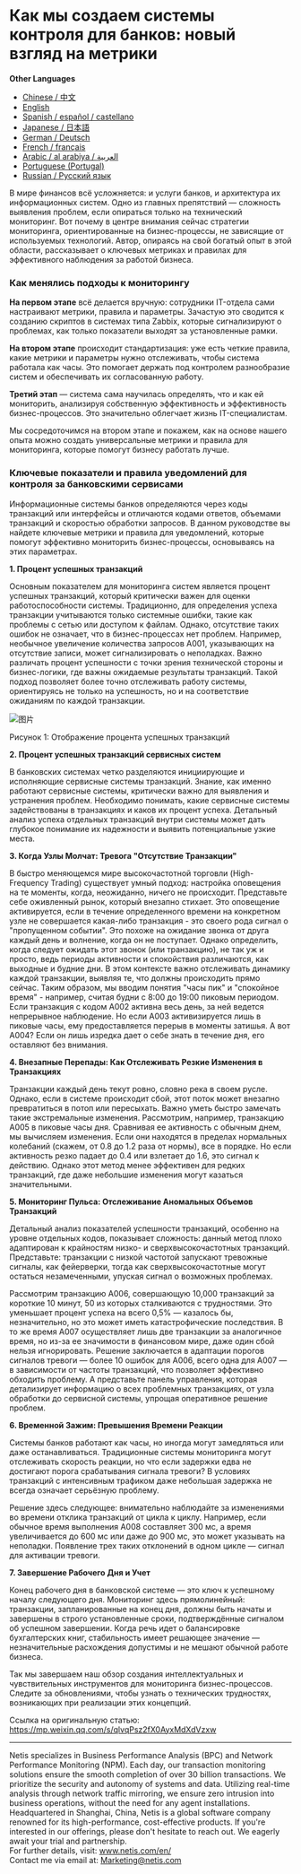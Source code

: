 # Как мы создаем системы контроля для банков: новый взгляд на метрики

**Other Languages**

+ [Chinese / 中文](https://github.com/lvdeshuii/OverFlow/blob/main/docs/zh/Crafting-Business-Monitoring-Metrics-for-Bank-IT-Systems-zh.md)
+ [English](https://github.com/lvdeshuii/OverFlow/blob/main/docs/en/Crafting-Business-Monitoring-Metrics-for-Bank-IT-Systems-en.md)
+ [Spanish / español / castellano](https://github.com/lvdeshuii/OverFlow/blob/main/docs/es/Crafting-Business-Monitoring-Metrics-for-Bank-IT-Systems-es.md)
+ [Japanese / 日本語](https://github.com/lvdeshuii/OverFlow/blob/main/docs/ja/Crafting-Business-Monitoring-Metrics-for-Bank-IT-Systems-ja.md)
+ [German / Deutsch](https://github.com/lvdeshuii/OverFlow/blob/main/docs/de/Crafting-Business-Monitoring-Metrics-for-Bank-IT-Systems-de.md)
+ [French / français](https://github.com/lvdeshuii/OverFlow/blob/main/docs/fr/Crafting-Business-Monitoring-Metrics-for-Bank-IT-Systems-fr.md)
+ [Arabic / al arabiya / العربية](https://github.com/lvdeshuii/OverFlow/blob/main/docs/ar/Crafting-Business-Monitoring-Metrics-for-Bank-IT-Systems-ar.md)
+ [Portuguese (Portugal)](https://github.com/lvdeshuii/OverFlow/blob/main/docs/pt/Crafting-Business-Monitoring-Metrics-for-Bank-IT-Systems-pt.md)
+ [Russian / Русский язык](https://github.com/lvdeshuii/OverFlow/blob/main/docs/ru/Crafting-Business-Monitoring-Metrics-for-Bank-IT-Systems-ru.md)

В мире финансов всё усложняется: и услуги банков, и архитектура их информационных систем. Одно из главных препятствий — сложность выявления проблем, если опираться только на технический мониторинг. Вот почему в центре внимания сейчас стратегии мониторинга, ориентированные на бизнес-процессы, не зависящие от используемых технологий. Автор, опираясь на свой богатый опыт в этой области, рассказывает о ключевых метриках и правилах для эффективного наблюдения за работой бизнеса.

### Как менялись подходы к мониторингу

**На первом этапе** всё делается вручную: сотрудники IT-отдела сами настраивают метрики, правила и параметры. Зачастую это сводится к созданию скриптов в системах типа Zabbix, которые сигнализируют о проблемах, как только показатели выходят за установленные рамки.

**На втором этапе** происходит стандартизация: уже есть четкие правила, какие метрики и параметры нужно отслеживать, чтобы система работала как часы. Это помогает держать под контролем разнообразие систем и обеспечивать их согласованную работу.

**Третий этап** — система сама научилась определять, что и как ей мониторить, анализируя собственную эффективность и эффективность бизнес-процессов. Это значительно облегчает жизнь IT-специалистам.

Мы сосредоточимся на втором этапе и покажем, как на основе нашего опыта можно создать универсальные метрики и правила для мониторинга, которые помогут бизнесу работать лучше.

### Ключевые показатели и правила уведомлений для контроля за банковскими сервисами

Информационные системы банков определяются через коды транзакций или интерфейсы и отличаются кодами ответов, объемами транзакций и скоростью обработки запросов. В данном руководстве вы найдете ключевые метрики и правила для уведомлений, которые помогут эффективно мониторить бизнес-процессы, основываясь на этих параметрах.

**1. Процент успешных транзакций**

Основным показателем для мониторинга систем является процент успешных транзакций, который критически важен для оценки работоспособности системы. Традиционно, для определения успеха транзакции учитываются только системные ошибки, такие как проблемы с сетью или доступом к файлам. Однако, отсутствие таких ошибок не означает, что в бизнес-процессах нет проблем. Например, необычное увеличение количества запросов A001, указывающих на отсутствие записи, может сигнализировать о неполадках. Важно различать процент успешности с точки зрения технической стороны и бизнес-логики, где важны ожидаемые результаты транзакций. Такой подход позволяет более точно отслеживать работу системы, ориентируясь не только на успешность, но и на соответствие ожиданиям по каждой транзакции.

![图片](https://mmbiz.qpic.cn/sz_mmbiz_png/MR8pzzoKXjZp8SC2icFBL32T5nicZc8Nn56cTG16anNEMp3ug4lF03nnh9vKEyp8aHLvoe5x0Fvibo1SDTlNmydeQ/640?wx_fmt=png&tp=webp&wxfrom=5&wx_lazy=1&wx_co=1)

Рисунок 1: Отображение процента успешных транзакций

**2. Процент успешных транзакций сервисных систем**

В банковских системах четко разделяются инициирующие и исполняющие сервисные системы транзакций. Знание, как именно работают сервисные системы, критически важно для выявления и устранения проблем. Необходимо понимать, какие сервисные системы задействованы в транзакциях и каков их процент успеха. Детальный анализ успеха отдельных транзакций внутри системы может дать глубокое понимание их надежности и выявить потенциальные узкие места.

**3. Когда Узлы Молчат: Тревога "Отсутствие Транзакции"**

В быстро меняющемся мире высокочастотной торговли (High-Frequency Trading) существует умный подход: настройка оповещения на те моменты, когда, неожиданно, ничего не происходит. Представьте себе оживленный рынок, который внезапно стихает. Это оповещение активируется, если в течение определенного времени на конкретном узле не совершается какая-либо транзакция - это своего рода сигнал о "пропущенном событии". Это похоже на ожидание звонка от друга каждый день и волнение, когда он не поступает. Однако определить, когда следует ожидать этот звонок (или транзакцию), не так уж и просто, ведь периоды активности и спокойствия различаются, как выходные и будние дни. В этом контексте важно отслеживать динамику каждой транзакции, выявляя те, что должны происходить прямо сейчас. Таким образом, мы вводим понятия "часы пик" и "спокойное время" - например, считая будни с 8:00 до 19:00 пиковым периодом. Если транзакция с кодом A002 активна весь день, за ней ведется непрерывное наблюдение. Но если A003 активизируется лишь в пиковые часы, ему предоставляется перерыв в моменты затишья. А вот A004? Если он лишь изредка дает о себе знать в течение дня, его оставляют без внимания.

**4. Внезапные Перепады: Как Отслеживать Резкие Изменения в Транзакциях**

Транзакции каждый день текут ровно, словно река в своем русле. Однако, если в системе происходит сбой, этот поток может внезапно превратиться в потоп или пересыхать. Важно уметь быстро замечать такие экстремальные изменения. Рассмотрим, например, транзакцию A005 в пиковые часы дня. Сравнивая ее активность с обычным днем, мы вычисляем изменения. Если они находятся в пределах нормальных колебаний (скажем, от 0.8 до 1.2 раза от нормы), все в порядке. Но если активность резко падает до 0.4 или взлетает до 1.6, это сигнал к действию. Однако этот метод менее эффективен для редких транзакций, где даже небольшие изменения могут казаться значительными.

**5. Мониторинг Пульса: Отслеживание Аномальных Объемов Транзакций**

Детальный анализ показателей успешности транзакций, особенно на уровне отдельных кодов, показывает сложность: данный метод плохо адаптирован к крайностям низко- и сверхвысокочастотных транзакций. Представьте: транзакции с низкой частотой запускают тревожные сигналы, как фейерверки, тогда как сверхвысокочастотные могут остаться незамеченными, упуская сигнал о возможных проблемах.

Рассмотрим транзакцию A006, совершающую 10,000 транзакций за короткие 10 минут, 50 из которых сталкиваются с трудностями. Это уменьшает процент успеха на всего 0,5% — казалось бы, незначительно, но это может иметь катастрофические последствия. В то же время A007 осуществляет лишь две транзакции за аналогичное время, но из-за ее значимости в финансовом мире, даже один сбой нельзя игнорировать. Решение заключается в адаптации порогов сигналов тревоги — более 10 ошибок для A006, всего одна для A007 — в зависимости от частоты транзакций, что позволяет эффективно обходить проблему. А представьте панель управления, которая детализирует информацию о всех проблемных транзакциях, от узла обработки до сервисной системы, упрощая оперативное решение проблем.

**6. Временной Зажим: Превышения Времени Реакции**

Системы банков работают как часы, но иногда могут замедляться или даже останавливаться. Традиционные системы мониторинга могут отслеживать скорость реакции, но что если задержки едва не достигают порога срабатывания сигнала тревоги? В условиях транзакций с интенсивным трафиком даже небольшая задержка не всегда означает серьёзную проблему.

Решение здесь следующее: внимательно наблюдайте за изменениями во времени отклика транзакций от цикла к циклу. Например, если обычное время выполнения A008 составляет 300 мс, а время увеличивается до 600 мс или даже до 900 мс, это может указывать на неполадки. Появление трех таких отклонений в одном цикле — сигнал для активации тревоги.

**7. Завершение Рабочего Дня и Учет**

Конец рабочего дня в банковской системе — это ключ к успешному началу следующего дня. Мониторинг здесь прямолинейный: транзакции, запланированные на конец дня, должны быть начаты и завершены в строго установленные сроки, подтверждённые сигналом об успешном завершении. Когда речь идет о балансировке бухгалтерских книг, стабильность имеет решающее значение — незначительные расхождения допустимы и не мешают обычной работе бизнеса.

Так мы завершаем наш обзор создания интеллектуальных и чувствительных инструментов для мониторинга бизнес-процессов. Следите за обновлениями, чтобы узнать о технических трудностях, возникающих при реализации этих концепций.

Ссылка на оригинальную статью: https://mp.weixin.qq.com/s/qlvqPsz2fX0AyxMdXdVzxw

***
Netis specializes in Business Performance Analysis (BPC) and Network Performance Monitoring (NPM). Each day, our transaction monitoring solutions ensure the smooth completion of over 30 billion transactions. We prioritize the security and autonomy of systems and data. Utilizing real-time analysis through network traffic mirroring, we ensure zero intrusion into business operations, without the need for any agent installations. Headquartered in Shanghai, China, Netis is a global software company renowned for its high-performance, cost-effective products. If you're interested in our offerings, please don't hesitate to reach out. We eagerly await your trial and partnership.  
For further details, visit: www.netis.com/en/  
Contact me via email at: Marketing@netis.com
